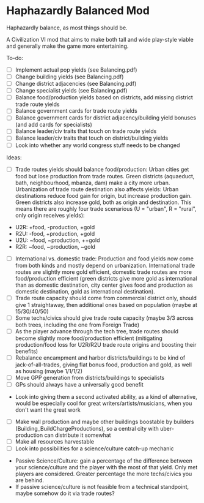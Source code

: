 # Haphazardly Balanced Mod

Haphazardly balance, as most things should be.

A Civilization VI mod that aims to make both tall and wide play-style viable and generally make the game more entertaining.

To-do:
- [ ] Implement actual pop yields (see Balancing.pdf)
- [ ] Change building yields (see Balancing.pdf)
- [ ] Change district adjacencies (see Balancing.pdf)
- [ ] Change specialist yields (see Balancing.pdf)
- [ ] Balance food/production yields based on districts, add missing district trade route yields
- [ ] Balance government cards for trade route yields
- [ ] Balance government cards for district adjacency/building yield bonuses (and add cards for specialists)
- [ ] Balance leader/civ traits that touch on trade route yields
- [ ] Balance leader/civ traits that touch on district/building yields
- [ ] Look into whether any world congress stuff needs to be changed

Ideas:
- [ ] Trade routes yields should balance food/production: Urban cities get food but lose production from trade routes. Green districts (aquaeduct, bath, neighbourhood, mbanza, dam) make a city more urban. Urbanization of trade route destination also affects yields: Urban destinations reduce food gain for origin, but increase production gain. Green districts also increase gold, both as origin and destination. This means there are roughly four trade scenarious (U = "urban", R = "rural", only origin receives yields):
 - U2R: +food, -production,  +gold
 - R2U: -food, +production,  +gold
 - U2U: ~food, ~production, ++gold
 - R2R: ~food, ~production,  ~gold
- [ ] International vs. domestic trade: Production and food yields now come from both kinds and mostly depend on urbanization. International trade routes are slightly more gold efficient, domestic trade routes are more food/production efficient (green districts give more gold as international than as domestic destination, city center gives food and production as domestic destination, gold as international destination).
- [ ] Trade route capacity should come from commercial district only, should give 1 straightaway, then additional ones based on population (maybe at 15/30/40/50)
- [ ] Some techs/civics should give trade route capacity (maybe 3/3 across both trees, including the one from Foreign Trade)
- [ ] As the player advance through the tech tree, trade routes should become slightly more food/production efficient (mitigating production/food loss for U2R/R2U trade route origins and boosting their benefits)
- [ ] Rebalance encampment and harbor districts/buildings to be kind of jack-of-all-trades, giving flat bonus food, production and gold, as well as housing (maybe 1/1/1/2)
- [ ] Move GPP generation from districts/buildings to specialists
- [ ] GPs should always have a universally good benefit
 - Look into giving them a second activated ability, as a kind of alternative, would be especially cool for great writers/artists/musicians, when you don't want the great work
- [ ] Make wall production and maybe other buildings boostable by builders (Building_BuildChargeProductions), so a central city with uber-production can distribute it somewhat
- [ ] Make all resources harvestable
- [ ] Look into possibilities for a science/culture catch-up mechanic
 - Passive Science/Culture: gain a percentage of the difference between your science/culture and the player with the most of that yield. Only met players are considered. Greater percentage the more techs/civics you are behind.
 - If passive science/culture is not feasible from a technical standpoint, maybe somehow do it via trade routes?